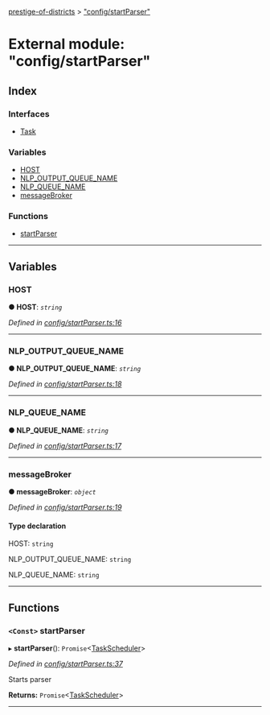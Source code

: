 [prestige-of-districts](../README.md) > ["config/startParser"](../modules/_config_startparser_.md)

# External module: "config/startParser"

## Index

### Interfaces

* [Task](../interfaces/_config_startparser_.task.md)

### Variables

* [HOST](_config_startparser_.md#host)
* [NLP_OUTPUT_QUEUE_NAME](_config_startparser_.md#nlp_output_queue_name)
* [NLP_QUEUE_NAME](_config_startparser_.md#nlp_queue_name)
* [messageBroker](_config_startparser_.md#messagebroker)

### Functions

* [startParser](_config_startparser_.md#startparser)

---

## Variables

<a id="host"></a>

###  HOST

**● HOST**: *`string`*

*Defined in [config/startParser.ts:16](https://github.com/YarosJ/prestige-of-districts/blob/828e334/config/startParser.ts#L16)*

___
<a id="nlp_output_queue_name"></a>

###  NLP_OUTPUT_QUEUE_NAME

**● NLP_OUTPUT_QUEUE_NAME**: *`string`*

*Defined in [config/startParser.ts:18](https://github.com/YarosJ/prestige-of-districts/blob/828e334/config/startParser.ts#L18)*

___
<a id="nlp_queue_name"></a>

###  NLP_QUEUE_NAME

**● NLP_QUEUE_NAME**: *`string`*

*Defined in [config/startParser.ts:17](https://github.com/YarosJ/prestige-of-districts/blob/828e334/config/startParser.ts#L17)*

___
<a id="messagebroker"></a>

###  messageBroker

**● messageBroker**: *`object`*

*Defined in [config/startParser.ts:19](https://github.com/YarosJ/prestige-of-districts/blob/828e334/config/startParser.ts#L19)*

#### Type declaration

 HOST: `string`

 NLP_OUTPUT_QUEUE_NAME: `string`

 NLP_QUEUE_NAME: `string`

___

## Functions

<a id="startparser"></a>

### `<Const>` startParser

▸ **startParser**(): `Promise`<[TaskScheduler](../classes/_libs_taskscheduler_index_.taskscheduler.md)>

*Defined in [config/startParser.ts:37](https://github.com/YarosJ/prestige-of-districts/blob/828e334/config/startParser.ts#L37)*

Starts parser

**Returns:** `Promise`<[TaskScheduler](../classes/_libs_taskscheduler_index_.taskscheduler.md)>

___

